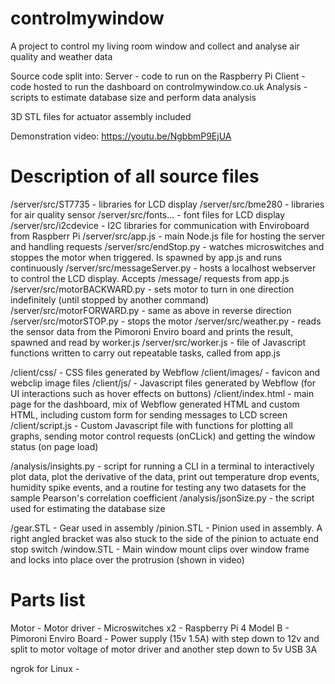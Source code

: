 # controlmywindow
A project to control my living room window and collect and analyse air quality and weather data

Source code split into:
Server - code to run on the Raspberry Pi
Client - code hosted to run the dashboard on controlmywindow.co.uk
Analysis - scripts to  estimate database size and perform data analysis

3D STL files for actuator assembly included

Demonstration video:
https://youtu.be/NgbbmP9EjUA

Description of all source files
===============================

/server/src/ST7735  - libraries for LCD display
/server/src/bme280  - libraries for air quality sensor
/server/src/fonts...  - font files for LCD display
/server/src/i2cdevice  - I2C libraries for communication with Enviroboard from Raspberr Pi
/server/src/app.js  - main Node.js file for hosting the server and handling requests
/server/src/endStop.py  - watches microswitches and stoppes the motor when triggered. Is spawned by app.js and runs continuously
/server/src/messageServer.py  - hosts a localhost webserver to control the LCD display. Accepts /message/<body> requests from app.js
/server/src/motorBACKWARD.py  - sets motor to turn in one direction indefinitely (until stopped by another command)
/server/src/motorFORWARD.py  - same as above in reverse direction
/server/src/motorSTOP.py  - stops the motor
/server/src/weather.py  - reads the sensor data from the Pimoroni Enviro board and prints the result, spawned and read by worker.js
/server/src/worker.js  - file of Javascript functions written to carry out repeatable tasks, called from app.js

/client/css/  - CSS files generated by Webflow
/client/images/  - favicon and webclip image files
/client/js/  - Javascript files generated by Webflow (for UI interactions such as hover effects on buttons)
/client/index.html  - main page for the dashboard, mix of Webflow generated HTML and custom HTML, including custom form for sending messages to LCD screen
/client/script.js  - Custom Javascript file with functions for plotting all graphs, sending motor control requests (onCLick) and getting the window status (on page load)

/analysis/insights.py  - script for running a CLI in a terminal to interactively plot data, plot the derivative of the data, print out temperature drop events, humidity spike events, and a routine for testing any two datasets for the sample Pearson's correlation coefficient
/analysis/jsonSize.py  - the script used for estimating the database size
  
/gear.STL  - Gear used in assembly
/pinion.STL  - Pinion used in assembly. A right angled bracket was also stuck to the side of the pinion to actuate end stop switch
/window.STL  - Main window mount clips over window frame and locks into place over the protrusion (shown in video)

Parts list
==========
  
Motor - 
Motor driver - 
Microswitches x2 - 
Raspberry Pi 4 Model B - 
Pimoroni Enviro Board - 
Power supply (15v 1.5A) with step down to 12v and split to motor voltage of motor driver and another step down to 5v USB 3A

ngrok for Linux - 
